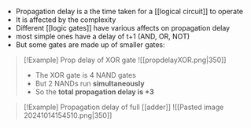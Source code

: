 - Propagation delay is a the time taken for a [[logical circuit]] to operate
- It is affected by the complexity 
- Different [[logic gates]] have various affects on propagation delay
- most simple ones have a delay of t+1 (AND, OR, NOT)
- But some gates are made up of smaller gates:

> [!Example] Prop delay of XOR gate
> ![[propdelayXOR.png|350]]
> - The XOR gate is 4 NAND gates
> - But 2 NANDs run **simultaneously**
> - So the **total propagation delay is +3**


> [!Example] Propagation delay of full [[adder]]
> ![[Pasted image 20241014154510.png|350]]

